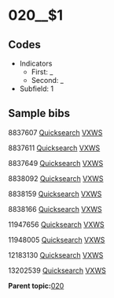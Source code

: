 # 020\_\_$1

## Codes

-   Indicators
    -   First: \_
    -   Second: \_
-   Subfield: 1

## Sample bibs

8837607 [Quicksearch](https://search.library.yale.edu/catalog/8837607) [VXWS](http://prodorbis.library.yale.edu:7014/vxws/GetHoldingsService?bibId=8837607)

8837611 [Quicksearch](https://search.library.yale.edu/catalog/8837611) [VXWS](http://prodorbis.library.yale.edu:7014/vxws/GetHoldingsService?bibId=8837611)

8837649 [Quicksearch](https://search.library.yale.edu/catalog/8837649) [VXWS](http://prodorbis.library.yale.edu:7014/vxws/GetHoldingsService?bibId=8837649)

8838092 [Quicksearch](https://search.library.yale.edu/catalog/8838092) [VXWS](http://prodorbis.library.yale.edu:7014/vxws/GetHoldingsService?bibId=8838092)

8838159 [Quicksearch](https://search.library.yale.edu/catalog/8838159) [VXWS](http://prodorbis.library.yale.edu:7014/vxws/GetHoldingsService?bibId=8838159)

8838166 [Quicksearch](https://search.library.yale.edu/catalog/8838166) [VXWS](http://prodorbis.library.yale.edu:7014/vxws/GetHoldingsService?bibId=8838166)

11947656 [Quicksearch](https://search.library.yale.edu/catalog/11947656) [VXWS](http://prodorbis.library.yale.edu:7014/vxws/GetHoldingsService?bibId=11947656)

11948005 [Quicksearch](https://search.library.yale.edu/catalog/11948005) [VXWS](http://prodorbis.library.yale.edu:7014/vxws/GetHoldingsService?bibId=11948005)

12183130 [Quicksearch](https://search.library.yale.edu/catalog/12183130) [VXWS](http://prodorbis.library.yale.edu:7014/vxws/GetHoldingsService?bibId=12183130)

13202539 [Quicksearch](https://search.library.yale.edu/catalog/13202539) [VXWS](http://prodorbis.library.yale.edu:7014/vxws/GetHoldingsService?bibId=13202539)

**Parent topic:**[020](../../tags/020/020.md)

